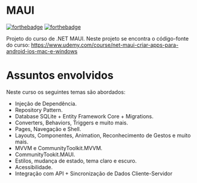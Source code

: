 # MAUI
[![forthebadge](https://forthebadge.com/images/badges/made-with-c-sharp.svg)](http://forthebadge.com)
[![forthebadge](http://forthebadge.com/images/badges/built-with-love.svg)](http://forthebadge.com)

Projeto do curso de .NET MAUI. Neste projeto se encontra o código-fonte do curso: https://www.udemy.com/course/net-maui-criar-apps-para-android-ios-mac-e-windows

# Assuntos envolvidos
Neste curso os seguintes temas são abordados:

- Injeção de Dependência.
- Repository Pattern.
- Database SQLite + Entity Framework Core + Migrations.
- Converters, Behaviors, Triggers e muito mais.
- Pages, Navegação e Shell.
- Layouts, Componentes, Animation, Reconhecimento de Gestos e muito mais.
- MVVM e CommunityToolkit.MVVM.
- CommunityTookit.MAUI.
- Estilos, mudança de estado, tema claro e escuro.
- Acessibilidade.
- Integração com API + Sincronização de Dados Cliente-Servidor
